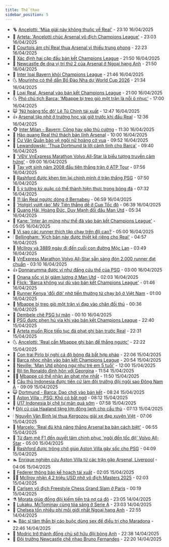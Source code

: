 ```yaml
---
title: Thể thao
sidebar_position: 5
---
```


<!-- vnexpress-the-thao:START -->
- 🪜 [Ancelotti: &#39;Mùa giải này không thuộc về Real&#39;](https://vnexpress.net/ancelotti-mua-giai-nay-khong-thuoc-ve-real-4874999.html) - 23:10 16/04/2025
- 🦩 [Arteta: &#39;Ancelotti chúc Arsenal vô địch Champions League&#39;](https://vnexpress.net/arteta-ancelotti-chuc-arsenal-vo-dich-champions-league-4875004.html) - 23:03 16/04/2025
- 🧰 [Courtois ám chỉ Real thua Arsenal vì thiếu trung phong](https://vnexpress.net/courtois-am-chi-real-thua-arsenal-vi-thieu-trung-phong-4874998.html) - 22:23 16/04/2025
- 🤗 [Xác định hai cặp đấu bán kết Champions League](https://vnexpress.net/xac-dinh-hai-cap-dau-ban-ket-champions-league-4874997.html) - 21:50 16/04/2025
- 🥳 [Newcastle đe dọa vị trí thứ 2 của Arsenal ở Ngoại hạng Anh](https://vnexpress.net/newcastle-de-doa-vi-tri-thu-2-cua-arsenal-o-ngoai-hang-anh-4874995.html) - 21:50 16/04/2025
- 🦣 [Inter loại Bayern khỏi Champions League](https://vnexpress.net/inter-loai-bayern-khoi-champions-league-4874996.html) - 21:46 16/04/2025
- 🌜 [Mourinho có thể dẫn Bồ Đào Nha dự World Cup 2026](https://vnexpress.net/mourinho-co-the-dan-bo-dao-nha-du-world-cup-2026-4874985.html) - 21:34 16/04/2025
- 🫶 [Loại Real, Arsenal vào bán kết Champions League](https://vnexpress.net/loai-real-arsenal-vao-ban-ket-champions-league-4874993.html) - 21:00 16/04/2025
- 🌜 [Phó chủ tịch Barca: &#39;Mbappe bị treo giò một trận là nỗi ô nhục&#39;](https://vnexpress.net/pho-chu-tich-barca-mbappe-bi-treo-gio-mot-tran-la-noi-o-nhuc-4874897.html) - 17:00 16/04/2025
- 😺 [&#39;Nữ hoàng tốc độ&#39; Lê Tú Chinh tái xuất](https://vnexpress.net/nu-hoang-toc-do-le-tu-chinh-tai-xuat-4874942.html) - 12:47 16/04/2025
- 👍 [Arsenal tập nhờ ở trường học vài giờ trước khi đấu Real](https://vnexpress.net/arsenal-tap-nho-o-truong-hoc-vai-gio-truoc-khi-dau-real-4874945.html) - 12:36 16/04/2025
- 🐵 [Inter Milan - Bayern: Công hay gặp thủ cường](https://vnexpress.net/inter-milan-bayern-cong-hay-gap-thu-cuong-4874834.html) - 11:30 16/04/2025
- 💫 [Hào quang Real thử thách bản lĩnh Arsenal](https://vnexpress.net/hao-quang-real-thu-thach-ban-linh-arsenal-4874837.html) - 10:00 16/04/2025
- 🦆 [Cư Văn Quân bảo vệ ngôi nữ hoàng cờ vua](https://vnexpress.net/cu-van-quan-bao-ve-ngoi-nu-hoang-co-vua-4874871.html) - 09:52 16/04/2025
- 🙉 [Lewandowski: &#39;Thua Dortmund là lời cảnh tỉnh cho Barca&#39;](https://vnexpress.net/lewandowski-thua-dortmund-la-loi-canh-tinh-cho-barca-4874753.html) - 09:40 16/04/2025
- 📝 [&#39;VĐV VnExpress Marathon Volvo All-Star là biểu tượng truyền cảm hứng&#39;](https://vnexpress.net/vdv-vnexpress-marathon-volvo-all-star-la-bieu-tuong-truyen-cam-hung-4874563.html) - 09:00 16/04/2025
- 💯 [Tay vợt sinh năm 2008 đầu tiên thắng trận ở ATP Tour](https://vnexpress.net/tay-vot-sinh-nam-2008-dau-tien-thang-tran-o-atp-tour-4874795.html) - 07:56 16/04/2025
- 🌈 [Rashford được khen tìm lại chính mình ở trận thắng PSG](https://vnexpress.net/rashford-duoc-khen-tim-lai-chinh-minh-o-tran-thang-psg-4874787.html) - 07:50 16/04/2025
- 🦩 [5 ý tưởng kỳ quặc có thể thành hiện thực trong bóng đá](https://vnexpress.net/5-y-tuong-ky-quac-co-the-thanh-hien-thuc-trong-bong-da-4874604.html) - 07:32 16/04/2025
- 🐲 [11 lần Real ngược dòng ở Bernabeu](https://vnexpress.net/11-lan-real-nguoc-dong-o-bernabeu-4874652.html) - 06:59 16/04/2025
- 🌁 [&#39;Hotgirl vượt rào&#39; Mỹ Tiên thắng dễ ở Cup Tốc độ](https://vnexpress.net/hotgirl-vuot-rao-my-tien-thang-de-o-cup-toc-do-4874749.html) - 06:39 16/04/2025
- 💯 [Quang Hải, Hoàng Đức, Duy Mạnh đối đầu Man Utd](https://vnexpress.net/quang-hai-hoang-duc-duy-manh-doi-dau-man-utd-4874735.html) - 05:34 16/04/2025
- 🌝 [Kane: &#39;Inter ăn mừng như thể đã vào bán kết Champions League&#39;](https://vnexpress.net/kane-inter-an-mung-nhu-the-da-vao-ban-ket-champions-league-4874698.html) - 05:05 16/04/2025
- 🤖 [Vì sao các runner thích tập chạy trên độ cao?](https://vnexpress.net/vi-sao-cac-runner-thich-tap-chay-tren-do-cao-4874725.html) - 05:00 16/04/2025
- 🕯 [Bellingham: &#39;Kịch bản này được thiết kế riêng cho Real&#39;](https://vnexpress.net/bellingham-kich-ban-nay-duoc-thiet-ke-rieng-cho-real-4874502.html) - 04:57 16/04/2025
- 🧰 [McIlroy và 3889 ngày đi đến cuối con đường Mộc Lan](https://vnexpress.net/mcilroy-va-3889-ngay-di-den-cuoi-con-duong-moc-lan-4874498.html) - 03:49 16/04/2025
- 🥳 [VnExpress Marathon Volvo All-Star sẵn sàng đón 2.000 runner đạt chuẩn](https://vnexpress.net/vnexpress-marathon-volvo-all-star-san-sang-don-2-000-runner-dat-chuan-4874168.html) - 03:10 16/04/2025
- 👍 [Donnarumma được ví như đấng cứu thế của PSG](https://vnexpress.net/donnarumma-duoc-vi-nhu-dang-cuu-the-cua-psg-4874607.html) - 03:00 16/04/2025
- 💪 [Onana sốc vì bị giảm lương ở Man Utd](https://vnexpress.net/onana-soc-vi-bi-giam-luong-o-man-utd-4874549.html) - 02:03 16/04/2025
- 👹 [Flick: &#39;Barca không vui dù vào bán kết Champions League&#39;](https://vnexpress.net/flick-barca-khong-vui-du-vao-ban-ket-champions-league-4874561.html) - 01:46 16/04/2025
- 🧰 [Runner Kenya &#39;đổi đời&#39; nhờ tiền thưởng từ chạy bộ ở Việt Nam](https://vnexpress.net/runner-kenya-doi-doi-nho-tien-thuong-tu-chay-bo-o-viet-nam-4873616.html) - 01:00 16/04/2025
- 🚀 [Mbappe bị treo giò một trận vì đạp vào chân đối thủ](https://vnexpress.net/mbappe-bi-treo-gio-mot-tran-vi-dap-vao-chan-doi-thu-4874510.html) - 00:36 16/04/2025
- 🎃 [Dembele chê PSG tự mãn](https://vnexpress.net/dembele-che-psg-tu-man-4874513.html) - 00:10 16/04/2025
- 🧰 [PSG được phen hú vía khi vào bán kết Champions League](https://vnexpress.net/psg-duoc-phen-hu-via-khi-vao-ban-ket-champions-league-4874507.html) - 22:40 15/04/2025
- 👀 [Arteta muốn Rice tiếp tục đá phạt ghi bàn trước Real](https://vnexpress.net/arteta-muon-rice-tiep-tuc-da-phat-ghi-ban-truoc-real-4874503.html) - 22:31 15/04/2025
- 🌜 [Ancelotti: &#39;Real cần Mbappe ghi bàn để thắng ngược&#39;](https://vnexpress.net/ancelotti-real-can-mbappe-ghi-ban-de-thang-nguoc-4874505.html) - 22:22 15/04/2025
- 🫶 [Con trai Pirlo bị nghi cá độ bóng đá bất hợp pháp](https://vnexpress.net/con-trai-pirlo-bi-nghi-ca-do-bong-da-bat-hop-phap-4874456.html) - 22:06 15/04/2025
- 🦄 [Barca nhọc nhằn vào bán kết Champions League](https://vnexpress.net/barca-nhoc-nhan-vao-ban-ket-champions-league-4874500.html) - 20:54 15/04/2025
- 🥳 [Neville: &#39;Man Utd phòng ngự như trẻ em 5 tuổi&#39;](https://vnexpress.net/neville-man-utd-phong-ngu-nhu-tre-em-5-tuoi-4874443.html) - 12:00 15/04/2025
- 🐲 [Rộ tin Ronaldo đính hôn với Georgina](https://vnexpress.net/ro-tin-ronaldo-dinh-hon-voi-georgina-4874429.html) - 11:54 15/04/2025
- 🧑‍🏫 [Mbappe có thể nhận án phạt nhẹ nhất](https://vnexpress.net/mbappe-co-the-nhan-an-phat-nhe-nhat-4874438.html) - 11:50 15/04/2025
- 🤔 [Cầu thủ Indonesia được tiến cử làm đội trưởng đội ngôi sao Đông Nam Á](https://vnexpress.net/cau-thu-indonesia-duoc-tien-cu-lam-doi-truong-doi-ngoi-sao-dong-nam-a-4874372.html) - 09:09 15/04/2025
- 😺 [Dortmund - Barca: Dạo chơi vào bán kết](https://vnexpress.net/dortmund-barca-dao-choi-vao-ban-ket-4874186.html) - 08:24 15/04/2025
- 💪 [Aston Villa - PSG: Khó có bất ngờ](https://vnexpress.net/aston-villa-psg-kho-co-bat-ngo-4874008.html) - 08:12 15/04/2025
- 💼 [U17 Indonesia bị chê tự mãn quá sớm](https://vnexpress.net/u17-indonesia-bi-che-tu-man-qua-som-4874317.html) - 07:58 15/04/2025
- 🕴 [Đội cũ của Haaland tặng lợn đông lạnh cho cầu thủ](https://vnexpress.net/doi-cu-cua-haaland-tang-lon-dong-lanh-cho-cau-thu-4874154.html) - 07:13 15/04/2025
- 🕯 [Nguyễn Văn Bình lại thua Kergozou giải xe đạp xuyên Việt](https://vnexpress.net/nguyen-van-binh-lai-thua-kergozou-giai-xe-dap-xuyen-viet-4874276.html) - 07:06 15/04/2025
- 📝 [Marcelo: &#39;Real đủ khả năng thắng Arsenal ba bàn cách biệt&#39;](https://vnexpress.net/marcelo-real-du-kha-nang-thang-arsenal-ba-ban-cach-biet-4874204.html) - 06:55 15/04/2025
- 🧐 [Từ đam mê F1 đến quyết tâm chinh phục &#39;ngôi đền tốc độ&#39; Volvo All-Star](https://vnexpress.net/tu-dam-me-f1-den-quyet-tam-chinh-phuc-ngoi-den-toc-do-volvo-all-star-4873624.html) - 05:00 15/04/2025
- 🙉 [Rashford được trông chờ giúp Aston Villa gây sốc cho PSG](https://vnexpress.net/rashford-duoc-trong-cho-giup-aston-villa-gay-soc-cho-psg-4874184.html) - 04:09 15/04/2025
- 🏊 [Enrique nghiên cứu Aston Villa từ các trận gặp Arsenal, Liverpool](https://vnexpress.net/enrique-nghien-cuu-aston-villa-tu-cac-tran-gap-arsenal-liverpool-4874149.html) - 04:06 15/04/2025
- 🌊 [Federer thông báo kế hoạch tái xuất](https://vnexpress.net/federer-thong-bao-ke-hoach-tai-xuat-4874103.html) - 02:05 15/04/2025
- 👨‍🏫 [McIlroy nhận 4,2 triệu USD nhờ vô địch Masters 2025](https://vnexpress.net/mcilroy-nhan-4-2-trieu-usd-nho-vo-dich-masters-2025-4874080.html) - 02:03 15/04/2025
- 🥷 [Carlsen vô địch Freestyle Chess Grand Slam ở Paris](https://vnexpress.net/carlsen-vo-dich-freestyle-chess-grand-slam-o-paris-4874036.html) - 00:19 15/04/2025
- ⚗️ [Morata giúp đồng đội kiếm tiền trả nợ cá độ](https://vnexpress.net/morata-giup-dong-doi-kiem-tien-tra-no-ca-do-4874030.html) - 23:05 14/04/2025
- 🌮 [Lukaku, McTominay cùng tỏa sáng ở Serie A](https://vnexpress.net/lukaku-mctominay-cung-toa-sang-o-serie-a-4874031.html) - 23:03 14/04/2025
- 🤩 [Chelsea tốn nhiều phí môi giới nhất Ngoại hạng Anh](https://vnexpress.net/chelsea-ton-nhieu-phi-moi-gioi-nhat-ngoai-hang-anh-4874024.html) - 22:55 14/04/2025
- 🏊 [Bác sĩ tâm thần bị cáo buộc dùng sex để điều trị cho Maradona](https://vnexpress.net/bac-si-tam-than-bi-cao-buoc-dung-sex-de-dieu-tri-cho-maradona-4874026.html) - 22:46 14/04/2025
- 🐎 [Modric trở thành đồng chủ sở hữu đội bóng Anh](https://vnexpress.net/modric-tro-thanh-dong-chu-so-huu-doi-bong-anh-4874015.html) - 22:38 14/04/2025
- 💫 [Đội trưởng Newcastle chế nhạo Bruno Fernandes](https://vnexpress.net/doi-truong-newcastle-che-nhao-bruno-fernandes-4874023.html) - 22:20 14/04/2025<!-- vnexpress-the-thao:END -->
